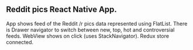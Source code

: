 ## Reddit pics React Native App.

App shows feed of the Reddit /r pics data represented using FlatList.
There is Drawer navigator to switch between new, top, hot and controversial feeds.
WebView shows on click (uses StackNavigator).
Redux store connected.
